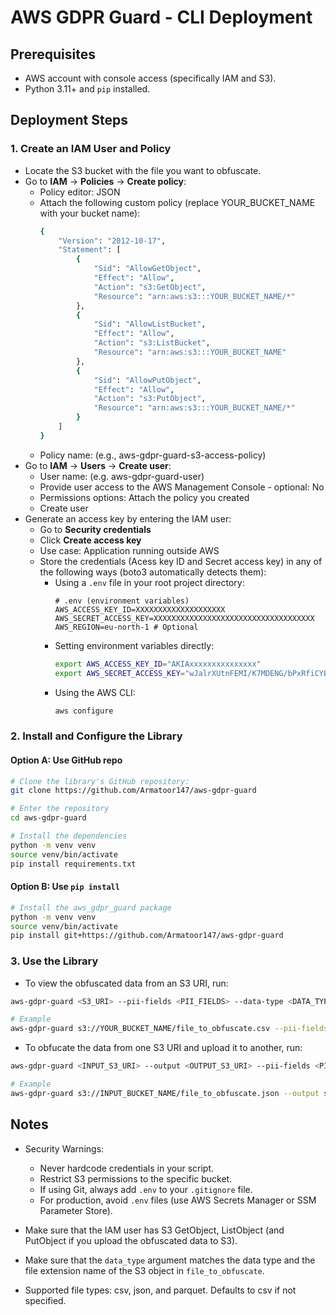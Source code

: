 # AWS GDPR Guard - CLI Deployment

## Prerequisites

* AWS account with console access (specifically IAM and S3).
* Python 3.11+ and `pip` installed.


## Deployment Steps

### 1. Create an IAM User and Policy

* Locate the S3 bucket with the file you want to obfuscate.
* Go to **IAM** → **Policies** → **Create policy**:
    - Policy editor: JSON
    - Attach the following custom policy (replace YOUR_BUCKET_NAME with your bucket name):
        ```sh
        {
            "Version": "2012-10-17",
            "Statement": [
                {
                    "Sid": "AllowGetObject",
                    "Effect": "Allow",
                    "Action": "s3:GetObject",
                    "Resource": "arn:aws:s3:::YOUR_BUCKET_NAME/*"
                },
                {
                    "Sid": "AllowListBucket",
                    "Effect": "Allow",
                    "Action": "s3:ListBucket",
                    "Resource": "arn:aws:s3:::YOUR_BUCKET_NAME"
                },
                {
                    "Sid": "AllowPutObject",
                    "Effect": "Allow",
                    "Action": "s3:PutObject",
                    "Resource": "arn:aws:s3:::YOUR_BUCKET_NAME/*"
                }
            ]
        }
        ```
    - Policy name: (e.g., aws-gdpr-guard-s3-access-policy)
* Go to **IAM** → **Users** → **Create user**:
    - User name: (e.g. aws-gdpr-guard-user)
    - Provide user access to the AWS Management Console - optional: No
    - Permissions options: Attach the policy you created
    - Create user
* Generate an access key by entering the IAM user:
    - Go to **Security credentials**
    - Click **Create access key**
    - Use case: Application running outside AWS
    - Store the credentials (Acess key ID and Secret access key) in any of the following ways (boto3 automatically detects them):
        - Using a `.env` file in your root project directory:
            ```
            # .env (environment variables)
            AWS_ACCESS_KEY_ID=XXXXXXXXXXXXXXXXXXXX
            AWS_SECRET_ACCESS_KEY=XXXXXXXXXXXXXXXXXXXXXXXXXXXXXXXXXXXX
            AWS_REGION=eu-north-1 # Optional
            ```
        - Setting environment variables directly:
            ```sh
            export AWS_ACCESS_KEY_ID="AKIAxxxxxxxxxxxxxxx"
            export AWS_SECRET_ACCESS_KEY="wJalrXUtnFEMI/K7MDENG/bPxRfiCYEXAMPLEKEY"
            ```
        - Using the AWS CLI:
            ```sh
            aws configure
            ```


### 2. Install and Configure the Library

#### Option A: Use GitHub repo

```sh
# Clone the library's GitHub repository:
git clone https://github.com/Armatoor147/aws-gdpr-guard

# Enter the repository
cd aws-gdpr-guard

# Install the dependencies
python -m venv venv
source venv/bin/activate
pip install requirements.txt
```


#### Option B: Use `pip install`

```sh
# Install the aws_gdpr_guard package
python -m venv venv
source venv/bin/activate
pip install git+https://github.com/Armatoor147/aws-gdpr-guard
```


### 3. Use the Library

* To view the obfuscated data from an S3 URI, run:
```sh
aws-gdpr-guard <S3_URI> --pii-fields <PII_FIELDS> --data-type <DATA_TYPE>

# Example
aws-gdpr-guard s3://YOUR_BUCKET_NAME/file_to_obfuscate.csv --pii-fields "name" "email_address" --data-type "csv"
```

* To obfucate the data from one S3 URI and upload it to another, run:
```sh
aws-gdpr-guard <INPUT_S3_URI> --output <OUTPUT_S3_URI> --pii-fields <PII_FIELDS> --data-type <DATA_TYPE>

# Example
aws-gdpr-guard s3://INPUT_BUCKET_NAME/file_to_obfuscate.json --output s3://OUTPUT_BUCKET_NAME/obfuscated_file.json --pii-fields "name" "email_address" --data-type "json"
```


## Notes

- Security Warnings:
    - Never hardcode credentials in your script.
    - Restrict S3 permissions to the specific bucket.
    - If using Git, always add `.env` to your `.gitignore` file.
    - For production, avoid `.env` files (use AWS Secrets Manager or SSM Parameter Store).

- Make sure that the IAM user has S3 GetObject, ListObject (and PutObject if you upload the obfuscated data to S3).
- Make sure that the `data_type` argument matches the data type and the file extension name of the S3 object in `file_to_obfuscate`.
- Supported file types: csv, json, and parquet. Defaults to csv if not specified.